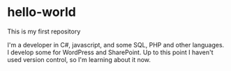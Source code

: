 # hello-world
This is my first repository

I'm a developer in C#, javascript, and some SQL, PHP and other languages.  I develop some for WordPress and SharePoint.  Up to this point I haven't used version control, so I'm learning about it now.
